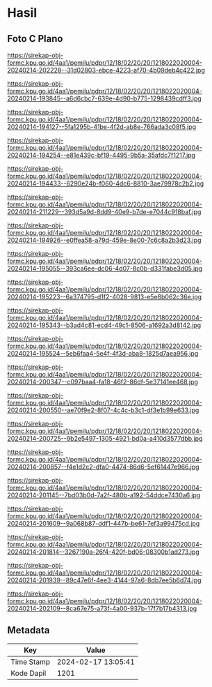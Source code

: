 # Hasil

## Foto C Plano

https://sirekap-obj-formc.kpu.go.id/4aa1/pemilu/pdpr/12/18/02/20/20/1218022020004-20240214-202228--31d02803-ebce-4223-af70-4b09deb4c422.jpg

https://sirekap-obj-formc.kpu.go.id/4aa1/pemilu/pdpr/12/18/02/20/20/1218022020004-20240214-193845--a6d6cbc7-639e-4d90-b775-1298439cdff3.jpg

https://sirekap-obj-formc.kpu.go.id/4aa1/pemilu/pdpr/12/18/02/20/20/1218022020004-20240214-194127--5fa1295b-41be-4f2d-ab8e-766ada3c08f5.jpg

https://sirekap-obj-formc.kpu.go.id/4aa1/pemilu/pdpr/12/18/02/20/20/1218022020004-20240214-194254--e81e439c-bf19-4495-9b5a-35afdc7f1217.jpg

https://sirekap-obj-formc.kpu.go.id/4aa1/pemilu/pdpr/12/18/02/20/20/1218022020004-20240214-194433--6290e24b-f060-4dc6-8810-3ae79978c2b2.jpg

https://sirekap-obj-formc.kpu.go.id/4aa1/pemilu/pdpr/12/18/02/20/20/1218022020004-20240214-211229--393d5a9d-8dd9-40e9-b7de-e7044c918baf.jpg

https://sirekap-obj-formc.kpu.go.id/4aa1/pemilu/pdpr/12/18/02/20/20/1218022020004-20240214-194926--e0ffea58-a79d-459e-8e00-7c6c8a2b3d23.jpg

https://sirekap-obj-formc.kpu.go.id/4aa1/pemilu/pdpr/12/18/02/20/20/1218022020004-20240214-195055--393ca6ee-dc06-4d07-8c0b-d331fabe3d05.jpg

https://sirekap-obj-formc.kpu.go.id/4aa1/pemilu/pdpr/12/18/02/20/20/1218022020004-20240214-195223--6a374795-d1f2-4028-9813-e5e8b062c36e.jpg

https://sirekap-obj-formc.kpu.go.id/4aa1/pemilu/pdpr/12/18/02/20/20/1218022020004-20240214-195343--b3ad4c81-ecd4-49c1-8506-a1692a3d8142.jpg

https://sirekap-obj-formc.kpu.go.id/4aa1/pemilu/pdpr/12/18/02/20/20/1218022020004-20240214-195524--5eb6faa4-5e4f-4f3d-aba8-1825d7aea956.jpg

https://sirekap-obj-formc.kpu.go.id/4aa1/pemilu/pdpr/12/18/02/20/20/1218022020004-20240214-200347--c097baa4-fa18-46f2-86df-5e37141ee468.jpg

https://sirekap-obj-formc.kpu.go.id/4aa1/pemilu/pdpr/12/18/02/20/20/1218022020004-20240214-200550--ae70f9e2-8f07-4c4c-b3c1-df3e1b99e633.jpg

https://sirekap-obj-formc.kpu.go.id/4aa1/pemilu/pdpr/12/18/02/20/20/1218022020004-20240214-200725--9b2e5497-1305-4921-bd0a-a410d3577dbb.jpg

https://sirekap-obj-formc.kpu.go.id/4aa1/pemilu/pdpr/12/18/02/20/20/1218022020004-20240214-200857--f4e1d2c2-dfa0-4474-86d6-5ef61447e966.jpg

https://sirekap-obj-formc.kpu.go.id/4aa1/pemilu/pdpr/12/18/02/20/20/1218022020004-20240214-201145--7bd03b0d-7a2f-480b-a192-54ddce7430a6.jpg

https://sirekap-obj-formc.kpu.go.id/4aa1/pemilu/pdpr/12/18/02/20/20/1218022020004-20240214-201609--9a068b87-ddf1-447b-be61-7ef3a99475cd.jpg

https://sirekap-obj-formc.kpu.go.id/4aa1/pemilu/pdpr/12/18/02/20/20/1218022020004-20240214-201814--3267190a-26f4-420f-bd06-08300b1ad273.jpg

https://sirekap-obj-formc.kpu.go.id/4aa1/pemilu/pdpr/12/18/02/20/20/1218022020004-20240214-201939--89c47e6f-4ee3-4144-97a6-8db7ee5b6d74.jpg

https://sirekap-obj-formc.kpu.go.id/4aa1/pemilu/pdpr/12/18/02/20/20/1218022020004-20240214-202109--8ca67e75-a73f-4a00-937b-17f7b17b4313.jpg


## Metadata

| Key        | Value               |
| ---------- | ------------------- |
| Time Stamp | 2024-02-17 13:05:41 |
| Kode Dapil | 1201                |



